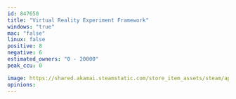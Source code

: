 ```yaml
---
id: 847650
title: "Virtual Reality Experiment Framework"
windows: "true"
mac: "false"
linux: false
positive: 8
negative: 6
estimated_owners: "0 - 20000"
peak_ccu: 0

image: https://shared.akamai.steamstatic.com/store_item_assets/steam/apps/847650/header.jpg?t=1548976260
opinions:
---
```

